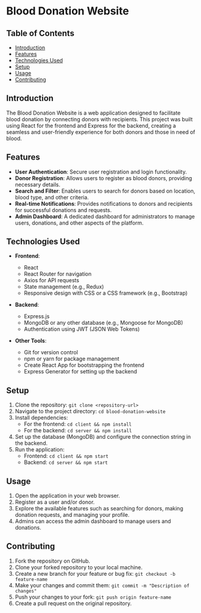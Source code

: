 # Blood Donation Website

## Table of Contents

- [Introduction](#introduction)
- [Features](#features)
- [Technologies Used](#technologies-used)
- [Setup](#setup)
- [Usage](#usage)
- [Contributing](#contributing)

## Introduction

The Blood Donation Website is a web application designed to facilitate blood donation by connecting donors with recipients. This project was built using React for the frontend and Express for the backend, creating a seamless and user-friendly experience for both donors and those in need of blood.

## Features

- **User Authentication**: Secure user registration and login functionality.
- **Donor Registration**: Allows users to register as blood donors, providing necessary details.
- **Search and Filter**: Enables users to search for donors based on location, blood type, and other criteria.
- **Real-time Notifications**: Provides notifications to donors and recipients for successful donations and requests.
- **Admin Dashboard**: A dedicated dashboard for administrators to manage users, donations, and other aspects of the platform.

## Technologies Used

- **Frontend**:
  - React
  - React Router for navigation
  - Axios for API requests
  - State management (e.g., Redux)
  - Responsive design with CSS or a CSS framework (e.g., Bootstrap)

- **Backend**:
  - Express.js
  - MongoDB or any other database (e.g., Mongoose for MongoDB)
  - Authentication using JWT (JSON Web Tokens)

- **Other Tools**:
  - Git for version control
  - npm or yarn for package management
  - Create React App for bootstrapping the frontend
  - Express Generator for setting up the backend

## Setup

1. Clone the repository: `git clone <repository-url>`
2. Navigate to the project directory: `cd blood-donation-website`
3. Install dependencies:
   - For the frontend: `cd client && npm install`
   - For the backend: `cd server && npm install`
4. Set up the database (MongoDB) and configure the connection string in the backend.
5. Run the application:
   - Frontend: `cd client && npm start`
   - Backend: `cd server && npm start`

## Usage

1. Open the application in your web browser.
2. Register as a user and/or donor.
3. Explore the available features such as searching for donors, making donation requests, and managing your profile.
4. Admins can access the admin dashboard to manage users and donations.

## Contributing

1. Fork the repository on GitHub.
2. Clone your forked repository to your local machine.
3. Create a new branch for your feature or bug fix: `git checkout -b feature-name`
4. Make your changes and commit them: `git commit -m "Description of changes"`
5. Push your changes to your fork: `git push origin feature-name`
6. Create a pull request on the original repository.


